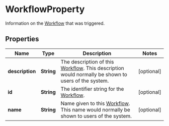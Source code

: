 

# WorkflowProperty

Information on the [Workflow](https://developers.intellihr.io/docs/v1/) that was triggered.

## Properties

| Name | Type | Description | Notes |
|------------ | ------------- | ------------- | -------------|
|**description** | **String** | The description of this [Workflow](https://developers.intellihr.io/docs/v1/). This description would normally be shown to users of the system. |  [optional] |
|**id** | **String** | The identifier string for the [Workflow](https://developers.intellihr.io/docs/v1/). |  [optional] |
|**name** | **String** | Name given to this [Workflow](https://developers.intellihr.io/docs/v1/). This name would normally be shown to users of the system. |  [optional] |



